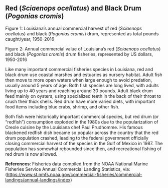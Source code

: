 ## Red (*Sciaenops ocellatus*) and Black Drum (*Pogonias cromis*)
 
Figure 1: Louisiana’s annual commercial harvest of red (*Sciaenops ocellatus*) and black (*Pogonias cromis*) drum, represented as total pounds caught/year, 1950-2016
 
Figure 2: Annual commercial value of Louisiana’s red (*Sciaenops ocellatus*) and black (*Pogonias cromis*) drum fisheries, represented by US dollars, 1950-2016
 
Like many important commercial fisheries species in Louisiana, red and black drum use coastal marshes and estuaries as nursery habitat. Adult fish then move to more open waters when large enough to avoid predation, usually around 5 years of age. Both fish species are long lived, with adults living up to 40 years and reaching around 30 pounds. Adult black drum feed mainly on oysters, using specialized teeth in the back of their throat to crush their thick shells. Red drum have more varied diets, with important food items including blue crabs, shrimp, and other fish.
 
Both fish were historically important commercial species, but red drum (or “redfish”) consumption exploded in the 1980s due to the popularization of Creole cuisine by the Louisiana chef Paul Prudhomme. His famous blackened redfish dish became so popular across the country that the red drum population crashed, leading to the federal government officially closing commercial harvest of the species in the Gulf of Mexico in 1987. The population has somewhat rebounded since then, and recreational fishing of red drum is now allowed.
 
**References**: Fisheries data compiled from the NOAA National Marine Fisheries Service Annual Commercial Landing Statistics, via: (https://www.st.nmfs.noaa.gov/commercial-fisheries/commercial-landings/annual-landings/index)

